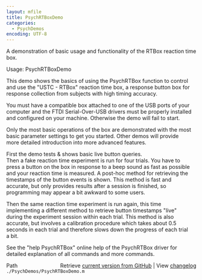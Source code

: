 ```yaml
---
layout: mfile
title: PsychRTBoxDemo
categories:
  - PsychDemos
encoding: UTF-8
---
```


A demonstration of basic usage and functionality of the RTBox reaction time box.  

Usage: PsychRTBoxDemo  

This demo shows the basics of using the PsychRTBox function to control  
and use the "USTC - RTBox" reaction time box, a response button box for  
response collection from subjects with high timing accuracy.  

You must have a compatible box attached to one of the USB ports of your  
computer and the FTDI Serial-Over-USB drivers must be properly installed  
and configured on your machine. Otherwise the demo will fail to start.  

Only the most basic operations of the box are demonstrated with the most  
basic parameter settings to get you started. Other demos will provide  
more detailed introduction into more advanced features.  

First the demo tests & shows basic live button queries.  
Then a fake reaction time experiment is run for four trials. You have to  
press a button on the box in response to a beep sound as fast as possible  
and your reaction time is measured. A post-hoc method for retrieving the  
timestamps of the button events is shown. This method is fast and  
accurate, but only provides results after a session is finished, so  
programming may appear a bit awkward to some users.  

Then the same reaction time experiment is run again, this time  
implementing a different method to retrieve button timestamps "live"  
during the experiment session within each trial. This method is also  
accurate, but involves a calibration procedure which takes about 0.5  
seconds in each trial and therefore slows down the progress of each trial  
a bit.  

See the "help PsychRTBox" online help of the PsychRTBox driver for  
detailed explanation of all commands and more commands.  



<div class="code_header" style="text-align:right;">
  <span style="float:left;">Path&nbsp;&nbsp;</span> <span class="counter">Retrieve <a href=
  "https://raw.github.com/Psychtoolbox-3/Psychtoolbox-3/beta/./PsychDemos/PsychRTBoxDemo.m">current version from GitHub</a> | View <a href=
  "https://github.com/Psychtoolbox-3/Psychtoolbox-3/commits/beta/./PsychDemos/PsychRTBoxDemo.m">changelog</a></span>
</div>
<div class="code">
  <code>./PsychDemos/PsychRTBoxDemo.m</code>
</div>
